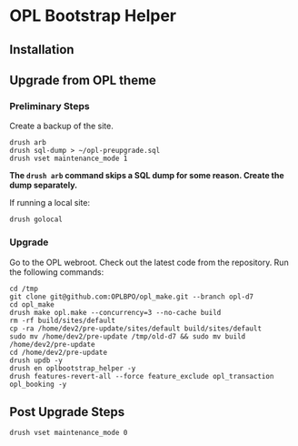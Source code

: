 # OPL Bootstrap Helper

## Installation

## Upgrade from OPL theme

### Preliminary Steps
Create a backup of the site.

````
drush arb
drush sql-dump > ~/opl-preupgrade.sql
drush vset maintenance_mode 1
````
**The ``drush arb`` command skips a SQL dump for some reason. Create the dump separately.**

If running a local site:
````
drush golocal
````
### Upgrade
Go to the OPL webroot. Check out the latest code from the repository. Run the following commands:

````
cd /tmp
git clone git@github.com:OPLBPO/opl_make.git --branch opl-d7
cd opl_make
drush make opl.make --concurrency=3 --no-cache build
rm -rf build/sites/default
cp -ra /home/dev2/pre-update/sites/default build/sites/default
sudo mv /home/dev2/pre-update /tmp/old-d7 && sudo mv build /home/dev2/pre-update
cd /home/dev2/pre-update
drush updb -y
drush en oplbootstrap_helper -y
drush features-revert-all --force feature_exclude opl_transaction opl_booking -y
````
## Post Upgrade Steps

````
drush vset maintenance_mode 0
````
